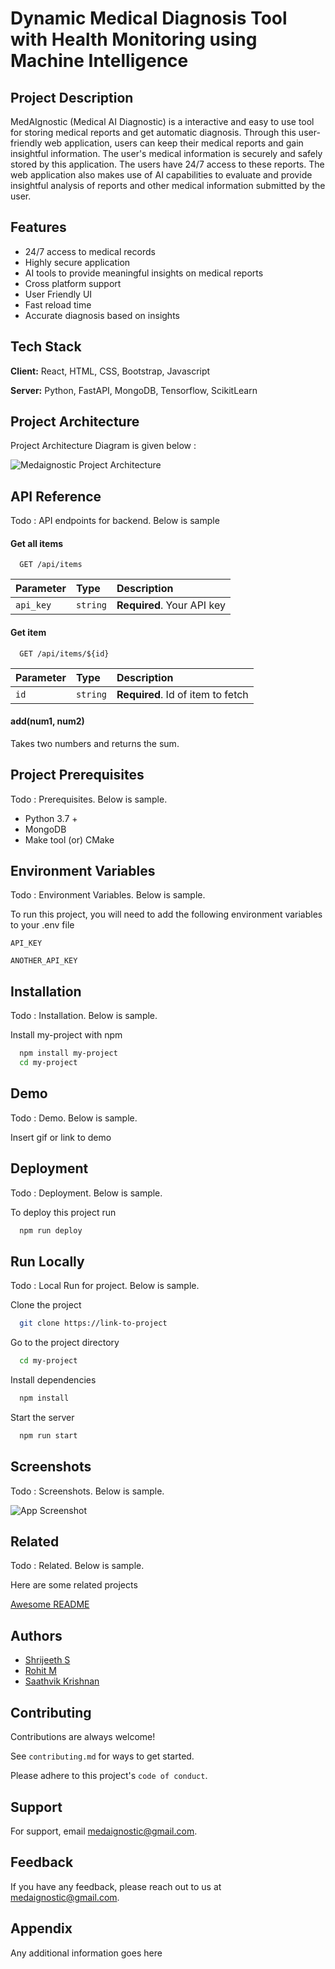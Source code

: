 # Dynamic Medical Diagnosis Tool with Health Monitoring using Machine Intelligence

## Project Description
MedAIgnostic (Medical AI Diagnostic) is a interactive and easy 
to use tool for storing medical reports and get automatic diagnosis. 
Through this user-friendly web application, users can keep their 
medical reports and gain insightful information. The user's medical 
information is securely and safely stored by this application. The 
users have 24/7 access to these reports. The web application also 
makes use of AI capabilities to evaluate and provide insightful 
analysis of reports and other medical information submitted by the user.

## Features

- 24/7 access to medical records
- Highly secure application
- AI tools to provide meaningful insights on medical reports
- Cross platform support
- User Friendly UI
- Fast reload time
- Accurate diagnosis based on insights


## Tech Stack

**Client:** React, HTML, CSS, Bootstrap, Javascript

**Server:** Python, FastAPI, MongoDB, Tensorflow, ScikitLearn


## Project Architecture

Project Architecture Diagram is given below : 

![Medaignostic Project Architecture](https://user-images.githubusercontent.com/58306412/192101043-a99d3c70-284f-480d-a97e-2aec453d1a2a.jpeg)


## API Reference

Todo : API endpoints for backend. Below is sample

#### Get all items

```http
  GET /api/items
```

| Parameter | Type     | Description                |
| :-------- | :------- | :------------------------- |
| `api_key` | `string` | **Required**. Your API key |

#### Get item

```http
  GET /api/items/${id}
```

| Parameter | Type     | Description                       |
| :-------- | :------- | :-------------------------------- |
| `id`      | `string` | **Required**. Id of item to fetch |

#### add(num1, num2)

Takes two numbers and returns the sum.


## Project Prerequisites

Todo : Prerequisites. Below is sample.

- Python 3.7 +
- MongoDB
- Make tool (or) CMake
## Environment Variables

Todo : Environment Variables. Below is sample.

To run this project, you will need to add the following environment variables to your .env file

`API_KEY`

`ANOTHER_API_KEY`


## Installation

Todo : Installation. Below is sample.

Install my-project with npm

```bash
  npm install my-project
  cd my-project
```
    
## Demo

Todo : Demo. Below is sample.

Insert gif or link to demo


## Deployment

Todo : Deployment. Below is sample.

To deploy this project run

```bash
  npm run deploy
```


## Run Locally

Todo : Local Run for project. Below is sample.

Clone the project

```bash
  git clone https://link-to-project
```

Go to the project directory

```bash
  cd my-project
```

Install dependencies

```bash
  npm install
```

Start the server

```bash
  npm run start
```


## Screenshots

Todo : Screenshots. Below is sample.

![App Screenshot](https://via.placeholder.com/468x300?text=App+Screenshot+Here)


## Related

Todo : Related. Below is sample.

Here are some related projects

[Awesome README](https://github.com/matiassingers/awesome-readme)


## Authors

- [Shrijeeth S](https://github.com/Shrijeeth)
- [Rohit M](https://github.com/rohitmahi14)
- [Saathvik Krishnan](https://github.com/Saathvik-Krishnan)


## Contributing

Contributions are always welcome!

See `contributing.md` for ways to get started.

Please adhere to this project's `code of conduct`.


## Support

For support, email medaignostic@gmail.com.


## Feedback

If you have any feedback, please reach out to us at medaignostic@gmail.com.


## Appendix

Any additional information goes here

